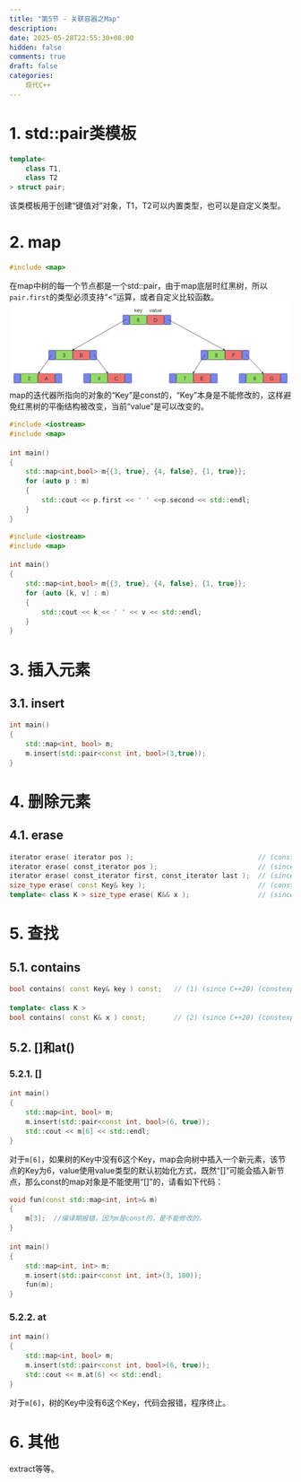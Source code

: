 ```yaml
---
title: "第5节 - 关联容器之Map"
description: 
date: 2025-05-28T22:55:30+08:00
hidden: false
comments: true
draft: false
categories:
    现代C++
---
```


# 1. std::pair类模板
```cpp
template<
    class T1,
    class T2
> struct pair;
```
该类模板用于创建“键值对”对象，T1，T2可以内置类型，也可以是自定义类型。     

# 2. map
```cpp
#include <map>
```
在map中树的每一个节点都是一个std::pair，由于map底层时红黑树，所以`pair.first`的类型必须支持“<”运算，或者自定义比较函数。  
![](map.svg)  
map的迭代器所指向的对象的“Key”是const的，“Key”本身是不能修改的，这样避免红黑树的平衡结构被改变，当前“value”是可以改变的。   


```cpp
#include <iostream>
#include <map>

int main()
{
    std::map<int,bool> m{{3, true}, {4, false}, {1, true}};
    for (auto p : m) 
    {
        std::cout << p.first << ' ' <<p.second << std::endl;
    }
}
```
```cpp
#include <iostream>
#include <map>

int main()
{
    std::map<int,bool> m{{3, true}, {4, false}, {1, true}};
    for (auto [k, v] : m) 
    {
        std::cout << k << ' ' << v << std::endl;
    }
}
```


# 3. 插入元素
## 3.1. insert
```cpp
int main()
{
    std::map<int, bool> m;
    m.insert(std::pair<const int, bool>(3,true));
}
```

# 4. 删除元素
## 4.1. erase
```cpp
iterator erase( iterator pos );                               // (constexpr since C++26)
iterator erase( const_iterator pos );                         // (since C++11)   (constexpr since C++26)
iterator erase( const_iterator first, const_iterator last );  // (since C++11)   (constexpr since C++26)
size_type erase( const Key& key );                            // (constexpr since C++26)
template< class K > size_type erase( K&& x );                 // (since C++23)   (constexpr since C++26)
```

# 5. 查找
## 5.1. contains
```cpp
bool contains( const Key& key ) const;   // (1)	(since C++20) (constexpr since C++26)

template< class K >
bool contains( const K& x ) const;       // (2)	(since C++20) (constexpr since C++26)
```

## 5.2. []和at()
### 5.2.1. []
```cpp
int main()
{
    std::map<int, bool> m;
    m.insert(std::pair<const int, bool>(6, true));
    std::cout << m[6] << std::endl;
}
```
对于`m[6]`，如果树的Key中没有6这个Key，map会向树中插入一个新元素，该节点的Key为6，value使用value类型的默认初始化方式，既然“[]”可能会插入新节点，那么const的map对象是不能使用“[]”的，请看如下代码：
```cpp
void fun(const std::map<int, int>& m)
{
    m[3];  //编译期报错，因为m是const的，是不能修改的。
}

int main()
{
    std::map<int, int> m;
    m.insert(std::pair<const int, int>(3, 100));
    fun(m);
}
```

### 5.2.2. at
```cpp
int main()
{
    std::map<int, bool> m;
    m.insert(std::pair<const int, bool>(6, true));
    std::cout << m.at(6) << std::endl;
}
```
对于`m[6]`，树的Key中没有6这个Key，代码会报错，程序终止。


# 6. 其他
extract等等。